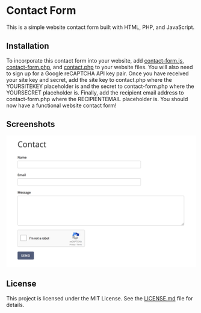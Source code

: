 # Contact Form

This is a simple website contact form built with HTML, PHP, and JavaScript.

## Installation

To incorporate this contact form into your website, add [contact-form.js](contact-form.js), [contact-form.php](contact-form.php), and [contact.php](contact.php) to your website files. You will also need to sign up for a Google reCAPTCHA API key pair. Once you have received your site key and secret, add the site key to contact.php where the YOURSITEKEY placeholder is and the secret to contact-form.php where the YOURSECRET placeholder is. Finally, add the recipient email address to contact-form.php where the RECIPIENTEMAIL placeholder is. You should now have a functional website contact form!

## Screenshots

![Contact Form](screenshots/contact_form.png)

## License

This project is licensed under the MIT License. See the [LICENSE.md](LICENSE.md) file for details.
